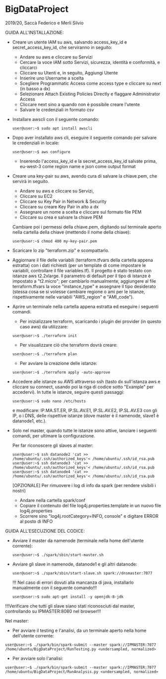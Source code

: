# BigDataProject
2019/20, Saccà Federico e Merli Silvio

GUIDA ALL'INSTALLAZIONE:

- Creare un utente IAM su aws, salvando access_key_id e secret_access_key_id, che serviranno in seguito:
    - Andare su aws e cliccare su Servizi
    - Cercare la voce IAM sotto Servizi, sicurezza, identità e conformità, e cliccarci
    - Cliccare su Utenti e, in seguito, Aggiungi Utente
    - Inserire uno Username a scelta
    - Scegliere Programmatic Access come access type e cliccare su next (in basso a dx)
    - Selezionare Attach Existing Policies Directly e flaggare Administrator Access
    - Cliccare next sino a quando non è possibile creare l'utente
    - Salvare le credenziali in formato csv
    
- Installare awscli con il seguente comando:
    
    ```console
    user@user:~$ sudo apt install awscli
    ```
 
- Dopo aver installato aws cli, eseguire il seguente comando per salvare le credenziali in locale:

    ```console
    user@user:~$ aws configure
    ```
    
    - Inserendo l'access_key_id e la secret_access_key_id salvate prima, eu-west-3 come region name e json come output format
    
- Creare una key-pair su aws, avendo cura di salvare la chiave.pem, che servirà in seguito.
    
    - Andare su aws e cliccare su Servizi,
    - Cliccare su EC2
    - Cliccare su Key Pair in Network & Security
    - Cliccare su creare Key Pair in alto a dx
    - Assegnare un nome a scelta e cliccare sul formato file PEM
    - Cliccare su crea e salvare la chiave PEM
    
    Cambiare poi i permessi della chiave.pem, digitando sul terminale aperto nella cartella della chiave (mettendo il nome della chiave):
    ```console
    user@user:~$ chmod 400 my-key-pair.pem
    ```

- Scaricare lo zip "terraform.zip" e scompattarlo.
- Aggiornare il file delle variabili (terraform.tfvars della cartella appena estratta) con i dati richiesti (per un template di come impostare le variabili, controllare il file variables.tf). Il progetto è stato testato con istanze aws t2.2xlarge. Il parametro di default per il tipo di istanze è impostato a "t2.micro"; per cambiarlo manualmente, aggiungere al file terraform.tfvars la voce "instance_type" e assegnare il tipo desiderato (stessa cosa se si volesse cambiare regione o ami per le istanze, rispettivamente nelle variabili "AWS_region" e "AMI_code").

- Aprire un terminale nella cartella appena estratta ed eseguire i seguenti comandi.
    
    - Per inizializzare terraform, scaricando i plugin dei provider (in questo caso aws) da utilizzare:
    ```console
    user@user:~$ ./terraform init
    ```
    
    - Per visualizzare ciò che terraform dovrà creare:
    ```console
    user@user:~$ ./terraform plan
    ```
  
    - Per avviare la creazione delle istanze:
    ```console
    user@user:~$ ./terraform apply -auto-approve
    ```
    
- Accedere alle istanze su AWS attraverso ssh (tasto dx sull'istanza aws e cliccare su connect, usando poi la riga di codice sotto "Example" per accedervi). In tutte le istanze, seguire questi passaggi:

    ```console
    user@user:~$ sudo nano /etc/hosts
    ```
    e modificare: IP.MA.ST.ER, IP.SL.AV.E1, IP.SL.AV.E2, IP.SL.AV.E3 con gli IP, o i DNS, delle rispettive istanze (dove master è il namenode, slave1 è datanode1, etc.).
    
- Solo nel master, quando tutte le istanze sono attive, lanciare i seguenti comandi, per ultimare la configurazione.

    Per far riconoscere gli slaves al master:
    ```console
    user@user:~$ ssh datanode2 'cat >> /home/ubuntu/.ssh/authorized_keys'< /home/ubuntu/.ssh/id_rsa.pub
    user@user:~$ ssh datanode3 'cat >> /home/ubuntu/.ssh/authorized_keys'< /home/ubuntu/.ssh/id_rsa.pub
    user@user:~$ ssh datanode4 'cat >> /home/ubuntu/.ssh/authorized_keys'< /home/ubuntu/.ssh/id_rsa.pub
    ```
    
    [OPZIONALE] Per rimuovere i log di info da spark (per rendere visibili i nostri)
    
    - Andare nella cartella spark/conf
    - Copiare il contenuto del file log4j.properties.template in un nuovo file log4j.properties
    - Scorrere sino "log4j.rootCategory=INFO, console" e digitare ERROR al posto di INFO
    

GUIDA ALL'ESECUZIONE DEL CODICE:

- Avviare il master da namenode (terminale nella home dell'utente corrente):

    ```console
    user@user:~$ ./spark/sbin/start-master.sh
    ```

- Avviare gli slave in namenode, datanode1 e gli altri datanode:

    ```console
    user@user:~$ ./spark/sbin/start-slave.sh spark://dnsmaster:7077
    ```
    !!! Nel caso di errori dovuti alla mancanza di java, installarlo manualmente con il seguente comando!!!
    
    ```console
    user@user:~$ sudo apt-get install -y openjdk-8-jdk
    ```

!!!Verificare che tutti gli slave siano stati riconosciuti dal master, controllando su IPMASTER:8080 nel browser!!!

Nel master:
    
- Per avviare il testing e l'analisi, da un terminale aperto nella home dell'utente corrente:
```console
user@user:~$ ./spark/bin/spark-submit --master spark://IPMASTER:7077 /home/ubuntu/BigDataProject/RunTesting.py <undersampled, normalized>
```

- Per avviare solo l'analisi:
```console
user@user:~$ ./spark/bin/spark-submit --master spark://IPMASTER:7077 /home/ubuntu/BigDataProject/RunAnalysis.py <undersampled, normalized>
```


